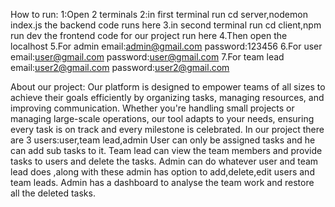 How to run:
1:Open 2 terminals
2:in first terminal
  run cd server,nodemon index.js
  the backend code runs here
3.in second terminal
  run cd client,npm run dev
  the frontend code for our project run here
4.Then open the localhost
5.For admin
  email:admin@gmail.com
  password:123456
6.For user
  email:user@gmail.com
  password:user@gmail.com
7.For team lead
  email:user2@gmail.com
  password:user2@gmail.com


About our project:
Our platform is designed to empower teams of all sizes to achieve their goals efficiently by organizing tasks, managing resources, and improving communication. Whether you're handling small projects or managing large-scale operations, our tool adapts to your needs, ensuring every task is on track and every milestone is celebrated.
In our project there are 3 users:user,team lead,admin
User can only be assigned tasks and he can add sub tasks to it.
Team lead can view the team members and provide tasks to users and delete the tasks.
Admin can do whatever user and team lead does ,along with these admin has option to add,delete,edit users and team leads.
Admin has a dashboard to analyse the team work and restore all the deleted tasks.